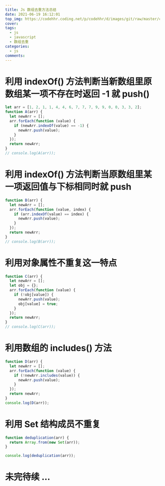 ```yaml
---
title: Js 数组去重方法总结
date: 2021-06-19 16:12:01
top_img: https://codehhr.coding.net/p/codehhr/d/images/git/raw/master/csslayouts/sunrise.jpg
cover:
tags:
  - js
  - javascript
  - 数组去重
categories:
  - js
comments:
---
```


# 利用 indexOf() 方法判断当新数组里原数组某一项不存在时返回 -1 就 push()

```js
let arr = [1, 2, 1, 1, 4, 4, 6, 7, 7, 7, 9, 9, 0, 0, 3, 3, 2];
function A(arr) {
  let newArr = [];
  arr.forEach(function (value) {
    if (newArr.indexOf(value) == -1) {
      newArr.push(value);
    }
  });
  return newArr;
}
// console.log(A(arr));
```

# 利用 indexOf() 方法判断当原数组里某一项返回值与下标相同时就 push

```js
function B(arr) {
  let newArr = [];
  arr.forEach(function (value, index) {
    if (arr.indexOf(value) == index) {
      newArr.push(value);
    }
  });
  return newArr;
}
// console.log(B(arr));
```

# 利用对象属性不重复这一特点

```js
function C(arr) {
  let newArr = [];
  let obj = {};
  arr.forEach(function (value) {
    if (!obj[value]) {
      newArr.push(value);
      obj[value] = true;
    }
  });
  return newArr;
}
// console.log(C(arr));
```

# 利用数组的 includes() 方法

```js
function D(arr) {
  let newArr = [];
  arr.forEach(function (value) {
    if (!newArr.includes(value)) {
      newArr.push(value);
    }
  });
  return newArr;
}
console.log(D(arr));
```

# 利用 Set 结构成员不重复

```js
function deduplication(arr) {
  return Array.from(new Set(arr));
}

console.log(deduplication(arr));
```

# 未完待续 ...
